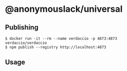 # @anonymouslack/universal

## Publishing

```
$ docker run -it --rm --name verdaccio -p 4873:4873 verdaccio/verdaccio
$ npm publish --registry http://localhost:4873
```

## Usage

```
```
